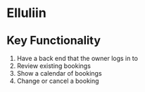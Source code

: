 # Elluliin
## <big>Key Functionality</big>

1. Have a back end that the owner logs in to
2. Review existing bookings
3. Show a calendar of bookings
4. Change or cancel a booking
